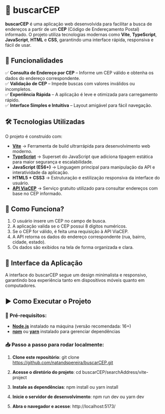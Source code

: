 # 📍 buscarCEP

**buscarCEP** é uma aplicação web desenvolvida para facilitar a busca de endereços a partir de um **CEP** (Código de Endereçamento Postal) informado. O projeto utiliza tecnologias modernas como **Vite**, **TypeScript**, **JavaScript**, **HTML** e **CSS**, garantindo uma interface rápida, responsiva e fácil de usar.

## 🚀 Funcionalidades

✅ **Consulta de Endereço por CEP** – Informe um CEP válido e obtenha os dados do endereço correspondente.  
✅ **Validação de CEP** – Impede buscas com valores inválidos ou incompletos.  
✅ **Experiência Rápida** – A aplicação é leve e otimizada para carregamento rápido.  
✅ **Interface Simples e Intuitiva** – Layout amigável para fácil navegação.  

## 🛠️ Tecnologias Utilizadas

O projeto é construído com:

- **[Vite](https://vitejs.dev/)** → Ferramenta de build ultrarrápida para desenvolvimento web moderno.
- **[TypeScript](https://www.typescriptlang.org/)** → Superset do JavaScript que adiciona tipagem estática para maior segurança e escalabilidade.
- **JavaScript (ES6+)** → Linguagem principal para manipulação da API e interatividade da aplicação.
- **HTML5 + CSS3** → Estruturação e estilização responsiva da interface do usuário.
- **[API ViaCEP](https://viacep.com.br/)** → Serviço gratuito utilizado para consultar endereços com base no CEP informado.

## 📡 Como Funciona?
1. O usuário insere um CEP no campo de busca.
2. A aplicação valida se o CEP possui 8 dígitos numéricos.
3. Se o CEP for válido, é feita uma requisição à API ViaCEP.
4. A API retorna os dados do endereço correspondente (rua, bairro, cidade, estado).
5. Os dados são exibidos na tela de forma organizada e clara.

## 🎨 Interface da Aplicação
A interface do buscarCEP segue um design minimalista e responsivo, garantindo boa experiência tanto em dispositivos móveis quanto em computadores.

## ▶️ Como Executar o Projeto

### 📌 Pré-requisitos:
- **[Node.js](https://nodejs.org/)** instalado na máquina (versão recomendada: 16+)
- **[npm](https://www.npmjs.com/)** ou **[yarn](https://yarnpkg.com/)** instalado para gerenciar dependências

### 📥 Passo a passo para rodar localmente:

1. **Clone este repositório**:
git clone https://github.com/natandspereira/buscarCEP.git

2. **Acesse o diretório do projeto**:
cd buscarCEP/searchAddress/vite-project

3. **Instale as dependências**:
npm install ou yarn install

4. **Inicie o servidor de desenvolvimento**:
npm run dev ou yarn dev

5. **Abra o navegador e acesse**:
http://localhost:5173/







